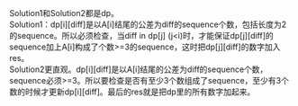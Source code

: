 Solution1和Solution2都是dp。    
Solution1：dp[i][diff]是以A[i]结尾的公差为diff的sequence个数，包括长度为2的sequence。所以必须检查，当diff in dp[j] (j<i)时，才能保证dp[j][diff]的sequence加上A[i]构成了个数>=3的sequence，这时把dp[j][diff]的数字加入res。   
Solution2更直观。dp[i][diff]是以A[i]结尾的公差为diff的sequence个数，sequence必须>=3。所以要检查是否有至少3个数组成了sequence，至少有3个数的时候才更新dp[i][diff]。最后的res就是把dp里的所有数字加起来。   

